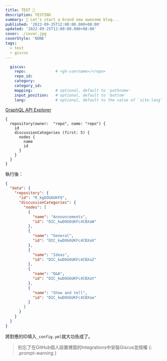```yaml
---
title: TEST 👋
description: TESTING
summary: 🎉 Let's start a brand new awesome blog...
published: '2022-09-25T12:00:00.000+08:00'
updated: '2022-09-25T12:00:00.000+08:00'
cover: ./cover.jpg
coverStyle: 'NONE'
tags:
  - test
  - giscus
---
```


```yaml
  giscus:
    repo:             # <gh-username>/<repo>
    repo_id:
    category:
    category_id:
    mapping:          # optional, default to 'pathname'
    input_position:   # optional, default to 'bottom'
    lang:             # optional, default to the value of `site.lang`
```

[GraphQL API Explorer](https://docs.github.com/en/graphql/overview/explorer)

```
{
  repository(owner:  "repo", name: "repo") {
    id
    discussionCategories (first: 5) {
      nodes {
        name
        id
      }
    }
  }
}
```

執行後：

```json
{
  "data": {
    "repository": {
      "id": "R_kgDOG6UKFQ",
      "discussionCategories": {
        "nodes": [
          {
            "name": "Announcements",
            "id": "DIC_kwDOG6UKFc4CBXaW"
          },
          {
            "name": "General",
            "id": "DIC_kwDOG6UKFc4CBXaX"
          },
          {
            "name": "Ideas",
            "id": "DIC_kwDOG6UKFc4CBXaZ"
          },
          {
            "name": "Q&A",
            "id": "DIC_kwDOG6UKFc4CBXaY"
          },
          {
            "name": "Show and tell",
            "id": "DIC_kwDOG6UKFc4CBXaa"
          }
        ]
      }
    }
  }
}
```

將對應的ID填入`_config.yml`就大功告成了。

> 别忘了在GitHub個人設置裡面的Integrations中安裝Giscus並授權
{: .prompt-warning }
